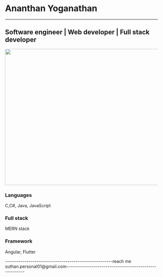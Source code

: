 # Ananthan Yoganathan
-------------------------------------------------------------------------------------------------------------------------------------------------------------------------
## Software engineer | Web developer | Full stack developer

<center><img src="https://camo.githubusercontent.com/a433273b618d7b8c2569ba6013774adf910ae8e3da45eaff176f64781bfd53fc/68747470733a2f2f72617069646170692e636f6d2f626c6f672f77702d636f6e74656e742f75706c6f6164732f323031372f30312f6f63746f6361742e676966" width="600" height="450"></center>



### Languages
C,C#,
Java,
JavaScript

### Full stack
MERN stack

### Framework
Angular,
Flutter


-------------------------------------------------------reach me suthan.personal01@gmail.com--------------------------------------------------------
